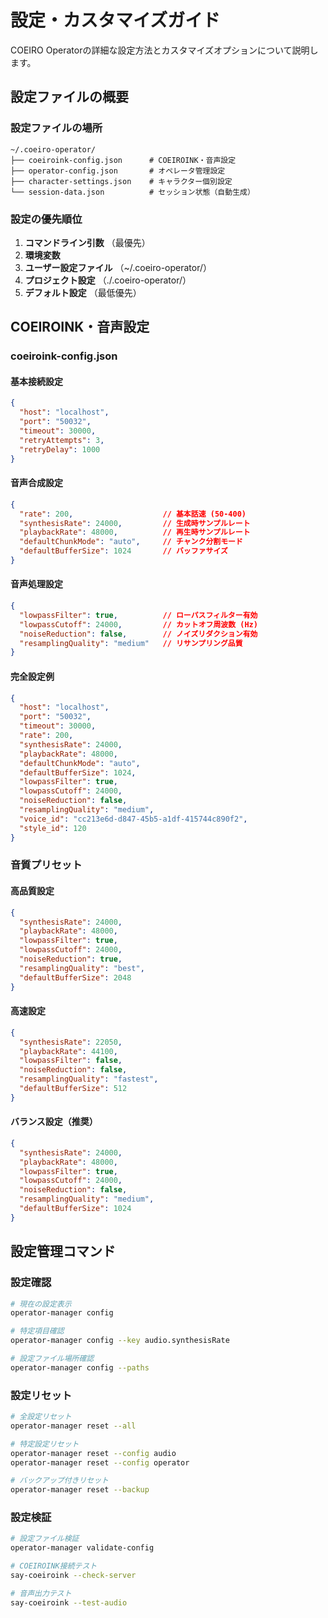 # 設定・カスタマイズガイド

COEIRO Operatorの詳細な設定方法とカスタマイズオプションについて説明します。

## 設定ファイルの概要

### 設定ファイルの場所
```
~/.coeiro-operator/
├── coeiroink-config.json      # COEIROINK・音声設定
├── operator-config.json       # オペレータ管理設定  
├── character-settings.json    # キャラクター個別設定
└── session-data.json          # セッション状態（自動生成）
```

### 設定の優先順位
1. **コマンドライン引数** （最優先）
2. **環境変数**
3. **ユーザー設定ファイル** （~/.coeiro-operator/）
4. **プロジェクト設定** （./.coeiro-operator/）
5. **デフォルト設定** （最低優先）

## COEIROINK・音声設定

### coeiroink-config.json

#### 基本接続設定
```json
{
  "host": "localhost",
  "port": "50032",
  "timeout": 30000,
  "retryAttempts": 3,
  "retryDelay": 1000
}
```

#### 音声合成設定
```json
{
  "rate": 200,                    // 基本話速 (50-400)
  "synthesisRate": 24000,         // 生成時サンプルレート
  "playbackRate": 48000,          // 再生時サンプルレート
  "defaultChunkMode": "auto",     // チャンク分割モード
  "defaultBufferSize": 1024       // バッファサイズ
}
```

#### 音声処理設定
```json
{
  "lowpassFilter": true,          // ローパスフィルター有効
  "lowpassCutoff": 24000,         // カットオフ周波数 (Hz)
  "noiseReduction": false,        // ノイズリダクション有効
  "resamplingQuality": "medium"   // リサンプリング品質
}
```

#### 完全設定例
```json
{
  "host": "localhost",
  "port": "50032",
  "timeout": 30000,
  "rate": 200,
  "synthesisRate": 24000,
  "playbackRate": 48000,
  "defaultChunkMode": "auto",
  "defaultBufferSize": 1024,
  "lowpassFilter": true,
  "lowpassCutoff": 24000,
  "noiseReduction": false,
  "resamplingQuality": "medium",
  "voice_id": "cc213e6d-d847-45b5-a1df-415744c890f2",
  "style_id": 120
}
```

### 音質プリセット

#### 高品質設定
```json
{
  "synthesisRate": 24000,
  "playbackRate": 48000,
  "lowpassFilter": true,
  "lowpassCutoff": 24000,
  "noiseReduction": true,
  "resamplingQuality": "best",
  "defaultBufferSize": 2048
}
```

#### 高速設定
```json
{
  "synthesisRate": 22050,
  "playbackRate": 44100,
  "lowpassFilter": false,
  "noiseReduction": false,
  "resamplingQuality": "fastest",
  "defaultBufferSize": 512
}
```

#### バランス設定（推奨）
```json
{
  "synthesisRate": 24000,
  "playbackRate": 48000,
  "lowpassFilter": true,
  "lowpassCutoff": 24000,
  "noiseReduction": false,
  "resamplingQuality": "medium",
  "defaultBufferSize": 1024
}
```

## 設定管理コマンド

### 設定確認
```bash
# 現在の設定表示
operator-manager config

# 特定項目確認
operator-manager config --key audio.synthesisRate

# 設定ファイル場所確認
operator-manager config --paths
```

### 設定リセット
```bash
# 全設定リセット
operator-manager reset --all

# 特定設定リセット
operator-manager reset --config audio
operator-manager reset --config operator

# バックアップ付きリセット
operator-manager reset --backup
```

### 設定検証
```bash
# 設定ファイル検証
operator-manager validate-config

# COEIROINK接続テスト
say-coeiroink --check-server

# 音声出力テスト
say-coeiroink --test-audio
```